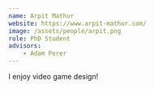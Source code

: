 ```yaml
---
name: Arpit Mathur
website: https://www.arpit-mathur.com/
image: /assets/people/arpit.png
role: PhD Student
advisors:
    - Adam Perer
---
```


I enjoy video game design!
